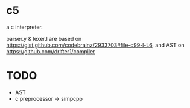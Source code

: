 # c5
a c interpreter. 

parser.y & lexer.l are based on https://gist.github.com/codebrainz/2933703#file-c99-l-L6, and AST on https://github.com/drifter1/compiler

# TODO
- AST
- c preprocessor -> simpcpp
